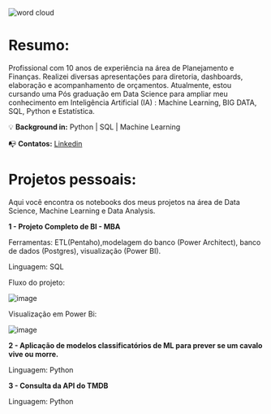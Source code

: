 ![word cloud](https://user-images.githubusercontent.com/48620885/153776527-8e32f566-39be-4a07-b426-03fe987e9fef.PNG)

<h1 align="left">Resumo:</h1>

Profissional com 10 anos de experiência na área de Planejamento e Finanças.
Realizei diversas apresentações para diretoria, dashboards, elaboração e acompanhamento de orçamentos. 
Atualmente, estou cursando uma Pós graduação em Data Science para ampliar meu conhecimento em Inteligência Artificial (IA)
: Machine Learning, BIG DATA, SQL, Python e Estatística.

💡 **Background in:** Python | SQL | Machine Learning 

📭 **Contatos:**
[Linkedin](https://www.linkedin.com/in/felipelopesmeira/)

<h1 align="left"> Projetos pessoais:</h1>

Aqui você encontra os notebooks dos meus projetos na área de Data Science, Machine Learning e Data Analysis.

**1 - Projeto Completo de BI - MBA**



Ferramentas: ETL(Pentaho),modelagem do banco (Power Architect), banco de dados (Postgres), visualização (Power BI).

Linguagem: SQL

Fluxo do projeto:

![image](https://user-images.githubusercontent.com/48620885/155370529-b91adbeb-bc98-4966-bd45-fb9bf20ab87f.png)



Visualização em Power Bi:

![image](https://user-images.githubusercontent.com/48620885/155369684-81260c46-7f2b-40af-aa0c-20287baef6f2.png)


**2 - Aplicação de modelos classificatórios de ML para prever se um cavalo vive ou morre.**

Linguagem: Python

**3 - Consulta da API do TMDB** 

Linguagem: Python


